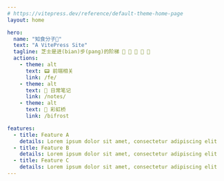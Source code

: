 ```yaml
---
# https://vitepress.dev/reference/default-theme-home-page
layout: home

hero:
  name: "知食分子🍕"
  text: "A VitePress Site"
  tagline: 芝士是进(bian)步(pang)的阶梯 🍩 🍖 🍤 🍣 🍲
  actions:
    - theme: alt
      text: 📟 前端相关
      link: /fe/
    - theme: alt
      text: 📝 日常笔记
      link: /notes/
    - theme: alt
      text: 🌈 彩虹桥
      link: /bifrost

features:
  - title: Feature A
    details: Lorem ipsum dolor sit amet, consectetur adipiscing elit
  - title: Feature B
    details: Lorem ipsum dolor sit amet, consectetur adipiscing elit
  - title: Feature C
    details: Lorem ipsum dolor sit amet, consectetur adipiscing elit
---
```



